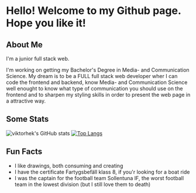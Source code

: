 # Hello! Welcome to my Github page. Hope you like it!
## About Me
I'm a junior full stack web.

I'm working on getting my Bachelor's Degree in Media- and Communication Science. 
My dream is to be a FULL full stack web developer wher I can code the frontend and backend, know Media- and Communication Science well enought to know what type of communication you should use on the frontend and to sharpen my styling skills in order to present the web page in a attractive way.

## Some Stats
![viktorhek's GitHub stats](https://github-readme-stats.vercel.app/api?username=viktorhek&hide=issues&show_icons=true&theme=vision-friendly-dark)
[![Top Langs](https://github-readme-stats.vercel.app/api/top-langs/?username=viktorhek&&layout=compact)](https://github.com/viktorhek/github-readme-stats)

## Fun Facts 
* I like drawings, both consuming and creating 
* I have the certificate Fartygsbefäll klass 8, if you'r looking for a boat ride 
* I was the captain for the football team Sollentuna IF, the worst football team in the lowest division (but I still love them to death)

<!--

Here are some ideas to get you started:

- 🔭 I’m currently working on ...
- 🌱 I’m currently learning ...
- 👯 I’m looking to collaborate on ...
- 🤔 I’m looking for help with ...
- 💬 Ask me about ...
- 📫 How to reach me: ...
- 😄 Pronouns: ...
- ⚡ Fun fact: ...
-->
